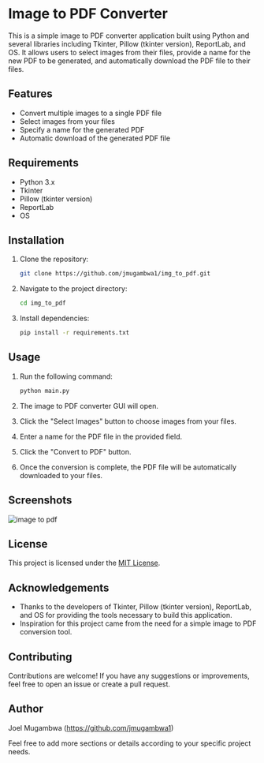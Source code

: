 # Image to PDF Converter

This is a simple image to PDF converter application built using Python and several libraries including Tkinter, Pillow (tkinter version), ReportLab, and OS. It allows users to select images from their files, provide a name for the new PDF to be generated, and automatically download the PDF file to their files.

## Features

- Convert multiple images to a single PDF file
- Select images from your files
- Specify a name for the generated PDF
- Automatic download of the generated PDF file

## Requirements

- Python 3.x
- Tkinter
- Pillow (tkinter version)
- ReportLab
- OS

## Installation

1. Clone the repository:

    ```bash
    git clone https://github.com/jmugambwa1/img_to_pdf.git
    ```

2. Navigate to the project directory:

    ```bash
    cd img_to_pdf
    ```

3. Install dependencies:

    ```bash
    pip install -r requirements.txt
    ```

## Usage

1. Run the following command:

    ```bash
    python main.py
    ```

2. The image to PDF converter GUI will open.
3. Click the "Select Images" button to choose images from your files.
4. Enter a name for the PDF file in the provided field.
5. Click the "Convert to PDF" button.
6. Once the conversion is complete, the PDF file will be automatically downloaded to your files.

## Screenshots

![image to pdf](https://github.com/jmugambwa1/img_to_pdf/assets/157279590/d74ea5c0-0d9e-496e-a16f-08fcf5b47403)


## License

This project is licensed under the [MIT License](LICENSE).

## Acknowledgements

- Thanks to the developers of Tkinter, Pillow (tkinter version), ReportLab, and OS for providing the tools necessary to build this application.
- Inspiration for this project came from the need for a simple image to PDF conversion tool.

## Contributing

Contributions are welcome! If you have any suggestions or improvements, feel free to open an issue or create a pull request.

## Author

Joel Mugambwa (https://github.com/jmugambwa1)

Feel free to add more sections or details according to your specific project needs.
